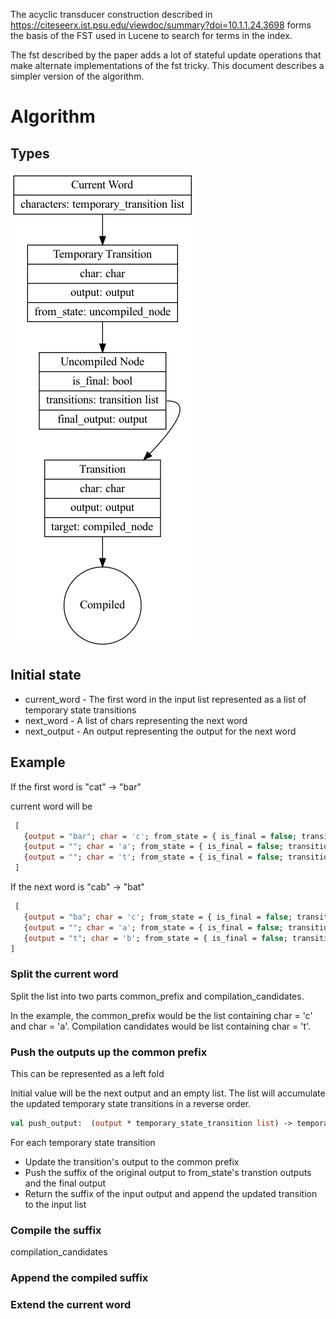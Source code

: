 The acyclic transducer construction described in https://citeseerx.ist.psu.edu/viewdoc/summary?doi=10.1.1.24.3698 forms
the basis of the FST used in Lucene to search for terms in the index.

The fst described by the paper adds a lot of stateful update operations that make alternate implementations of the fst 
tricky. This document describes a simpler version of the algorithm.

# Algorithm

## Types

![Types](images/acyclic-transducer-types.png "Types used to build the acyclic transducer")

## Initial state
 * current_word - The first word in the input list represented as a list of temporary state transitions
 * next_word - A list of chars representing the next word
 * next_output - An output representing the output for the next word
 
## Example

If the first word is "cat" -> "bar"

current word will be

```ocaml
 [
   {output = "bar"; char = 'c'; from_state = { is_final = false; transitions = []; final_output = ""} }
   {output = ""; char = 'a'; from_state = { is_final = false; transitions = []; final_output = ""} }
   {output = ""; char = 't'; from_state = { is_final = false; transitions = []; final_output = ""} }
 ]
```

If the next word is "cab" -> "bat"

```ocaml
 [
   {output = "ba"; char = 'c'; from_state = { is_final = false; transitions = []; final_output = ""} }
   {output = ""; char = 'a'; from_state = { is_final = false; transitions = []; final_output = ""} }
   {output = "t"; char = 'b'; from_state = { is_final = false; transitions = [{char = 't'; output = "r", target = compiled_node}]; final_output = ""} }
]
```

### Split the current word 

Split the list into two parts common_prefix and compilation_candidates.

In the example, the common_prefix would be the list containing char = 'c' and char = 'a'. Compilation candidates 
would be list containing char = 't'.

### Push the outputs up the common prefix

This can be represented as a left fold

Initial value will be the next output and an empty list. The list will accumulate the updated temporary state 
transitions in a reverse order. 

```ocaml
val push_output:  (output * temporary_state_transition list) -> temporary_state_transition -> (output * temporary_state_transition list)
```

For each temporary state transition
 * Update the transition's output to the common prefix
 * Push the suffix of the original output to from_state's transtion outputs and the final output
 * Return the suffix of the input output and append the updated transition to the input list

### Compile the suffix

compilation_candidates

### Append the compiled suffix

### Extend the current word 
